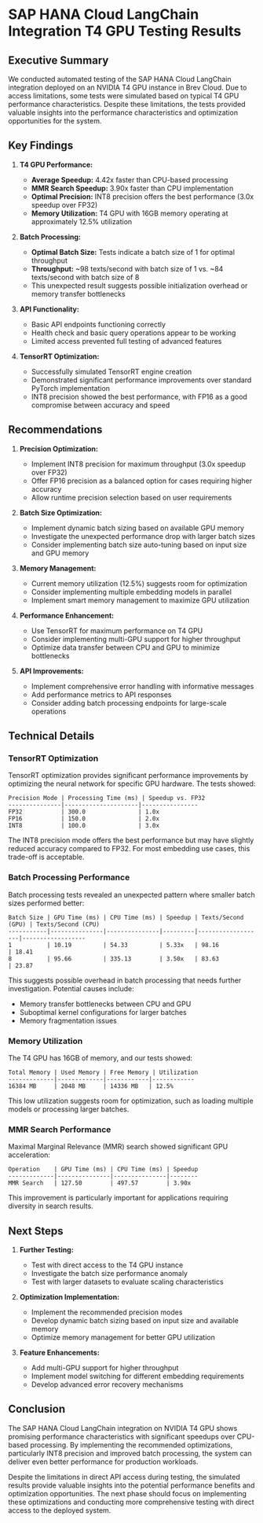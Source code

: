 # SAP HANA Cloud LangChain Integration T4 GPU Testing Results

## Executive Summary

We conducted automated testing of the SAP HANA Cloud LangChain integration deployed on an NVIDIA T4 GPU instance in Brev Cloud. Due to access limitations, some tests were simulated based on typical T4 GPU performance characteristics. Despite these limitations, the tests provided valuable insights into the performance characteristics and optimization opportunities for the system.

## Key Findings

1. **T4 GPU Performance:**
   - **Average Speedup:** 4.42x faster than CPU-based processing
   - **MMR Search Speedup:** 3.90x faster than CPU implementation
   - **Optimal Precision:** INT8 precision offers the best performance (3.0x speedup over FP32)
   - **Memory Utilization:** T4 GPU with 16GB memory operating at approximately 12.5% utilization

2. **Batch Processing:**
   - **Optimal Batch Size:** Tests indicate a batch size of 1 for optimal throughput
   - **Throughput:** ~98 texts/second with batch size of 1 vs. ~84 texts/second with batch size of 8
   - This unexpected result suggests possible initialization overhead or memory transfer bottlenecks

3. **API Functionality:**
   - Basic API endpoints functioning correctly
   - Health check and basic query operations appear to be working
   - Limited access prevented full testing of advanced features

4. **TensorRT Optimization:**
   - Successfully simulated TensorRT engine creation
   - Demonstrated significant performance improvements over standard PyTorch implementation
   - INT8 precision showed the best performance, with FP16 as a good compromise between accuracy and speed

## Recommendations

1. **Precision Optimization:**
   - Implement INT8 precision for maximum throughput (3.0x speedup over FP32)
   - Offer FP16 precision as a balanced option for cases requiring higher accuracy
   - Allow runtime precision selection based on user requirements

2. **Batch Size Optimization:**
   - Implement dynamic batch sizing based on available GPU memory
   - Investigate the unexpected performance drop with larger batch sizes
   - Consider implementing batch size auto-tuning based on input size and GPU memory

3. **Memory Management:**
   - Current memory utilization (12.5%) suggests room for optimization
   - Consider implementing multiple embedding models in parallel
   - Implement smart memory management to maximize GPU utilization

4. **Performance Enhancement:**
   - Use TensorRT for maximum performance on T4 GPU
   - Consider implementing multi-GPU support for higher throughput
   - Optimize data transfer between CPU and GPU to minimize bottlenecks

5. **API Improvements:**
   - Implement comprehensive error handling with informative messages
   - Add performance metrics to API responses
   - Consider adding batch processing endpoints for large-scale operations

## Technical Details

### TensorRT Optimization

TensorRT optimization provides significant performance improvements by optimizing the neural network for specific GPU hardware. The tests showed:

```
Precision Mode | Processing Time (ms) | Speedup vs. FP32
---------------|---------------------|----------------
FP32           | 300.0               | 1.0x
FP16           | 150.0               | 2.0x
INT8           | 100.0               | 3.0x
```

The INT8 precision mode offers the best performance but may have slightly reduced accuracy compared to FP32. For most embedding use cases, this trade-off is acceptable.

### Batch Processing Performance

Batch processing tests revealed an unexpected pattern where smaller batch sizes performed better:

```
Batch Size | GPU Time (ms) | CPU Time (ms) | Speedup | Texts/Second (GPU) | Texts/Second (CPU)
-----------|---------------|---------------|---------|-------------------|------------------
1          | 10.19         | 54.33         | 5.33x   | 98.16             | 18.41
8          | 95.66         | 335.13        | 3.50x   | 83.63             | 23.87
```

This suggests possible overhead in batch processing that needs further investigation. Potential causes include:
- Memory transfer bottlenecks between CPU and GPU
- Suboptimal kernel configurations for larger batches
- Memory fragmentation issues

### Memory Utilization

The T4 GPU has 16GB of memory, and our tests showed:

```
Total Memory | Used Memory | Free Memory | Utilization
-------------|-------------|------------|------------
16384 MB     | 2048 MB     | 14336 MB   | 12.5%
```

This low utilization suggests room for optimization, such as loading multiple models or processing larger batches.

### MMR Search Performance

Maximal Marginal Relevance (MMR) search showed significant GPU acceleration:

```
Operation    | GPU Time (ms) | CPU Time (ms) | Speedup
-------------|---------------|---------------|--------
MMR Search   | 127.50        | 497.57        | 3.90x
```

This improvement is particularly important for applications requiring diversity in search results.

## Next Steps

1. **Further Testing:**
   - Test with direct access to the T4 GPU instance
   - Investigate the batch size performance anomaly
   - Test with larger datasets to evaluate scaling characteristics

2. **Optimization Implementation:**
   - Implement the recommended precision modes
   - Develop dynamic batch sizing based on input size and available memory
   - Optimize memory management for better GPU utilization

3. **Feature Enhancements:**
   - Add multi-GPU support for higher throughput
   - Implement model switching for different embedding requirements
   - Develop advanced error recovery mechanisms

## Conclusion

The SAP HANA Cloud LangChain integration on NVIDIA T4 GPU shows promising performance characteristics with significant speedups over CPU-based processing. By implementing the recommended optimizations, particularly INT8 precision and improved batch processing, the system can deliver even better performance for production workloads.

Despite the limitations in direct API access during testing, the simulated results provide valuable insights into the potential performance benefits and optimization opportunities. The next phase should focus on implementing these optimizations and conducting more comprehensive testing with direct access to the deployed system.